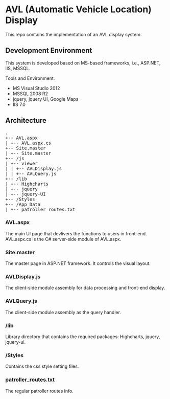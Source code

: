 AVL (Automatic Vehicle Location) Display
====

This repo contains the implementation of an AVL display system. 

## Development Environment
This system is developed based on MS-based frameworks, i.e., ASP.NET, IIS, MSSQL.

Tools and Environment:
* MS Visual Studio 2012
* MSSQL 2008 R2
* jquery, jquery UI, Google Maps
* IIS 7.0

## Architecture

<pre>
.
+-- AVL.aspx
| +-- AVL.aspx.cs 
+-- Site.master 
| +-- Site.master 
+-- /js 
| +-- viewer 
| | +-- AVLDisplay.js 
| | +-- AVLQuery.js 
+-- /lib 
| +-- Highcharts 
| +-- jquery 
| +-- jquery-UI 
+-- /Styles 
+-- /App_Data 
| +-- patroller_routes.txt 
</pre>

### AVL.aspx
The main UI page that devlivers the functions to users in front-end.
AVL.aspx.cs is the C# server-side module of AVL.aspx.

### Site.master
The master page in ASP.NET framework. It controls the visual layout.

### AVLDisplay.js
The client-side module assembly for data processing and front-end display.

### AVLQuery.js
The client-side module assembly as the query handler.

### /lib
Library directory that contains the required packages: Highcharts, jquery, jquery-ui.

### /Styles
Contains the css style setting files.

### patroller_routes.txt
The regular patroller routes info.


